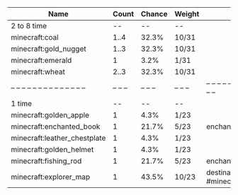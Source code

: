 | Name                         | Count | Chance | Weight | Comment                                  |
| ---------------------------- | ----- | ------ | ------ | ---------------------------------------- |
| 2 to 8 time                  |    -- |     -- |     -- |                                          |
| minecraft:coal               |  1..4 |  32.3% |  10/31 |                                          |
| minecraft:gold_nugget        |  1..3 |  32.3% |  10/31 |                                          |
| minecraft:emerald            |     1 |   3.2% |   1/31 |                                          |
| minecraft:wheat              |  2..3 |  32.3% |  10/31 |                                          |
| – – – – – – – – – – – – – –  | – – – | – – –  | – – –  | – – – – – – – – – – – – – – – – – – – –  |
| 1 time                       |    -- |     -- |     -- |                                          |
| minecraft:golden_apple       |     1 |   4.3% |   1/23 |                                          |
| minecraft:enchanted_book     |     1 |  21.7% |   5/23 | enchantments: *                          |
| minecraft:leather_chestplate |     1 |   4.3% |   1/23 |                                          |
| minecraft:golden_helmet      |     1 |   4.3% |   1/23 |                                          |
| minecraft:fishing_rod        |     1 |  21.7% |   5/23 | enchantments: *                          |
| minecraft:explorer_map       |     1 |  43.5% |  10/23 | destination: #minecraft:on_treasure_maps |
